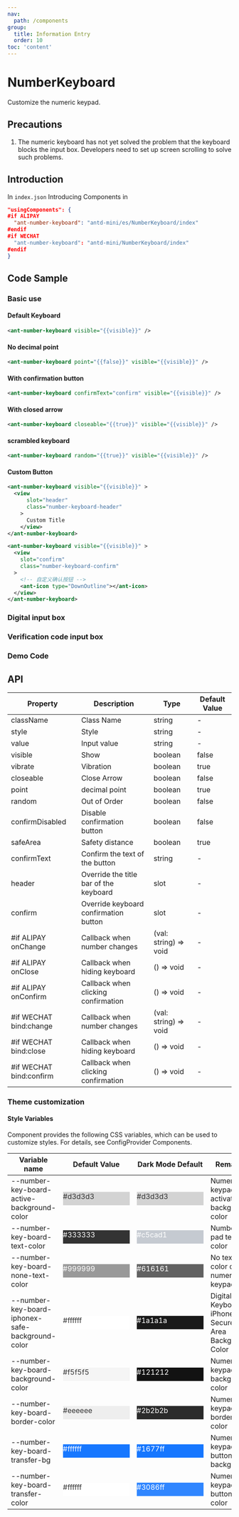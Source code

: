 ```yaml
---
nav:
  path: /components
group:
  title: Information Entry
  order: 10
toc: 'content'
---
```


# NumberKeyboard

Customize the numeric keypad.

## Precautions

1. The numeric keyboard has not yet solved the problem that the keyboard blocks the input box. Developers need to set up screen scrolling to solve such problems.

## Introduction

In `index.json` Introducing Components in

```json
"usingComponents": {
#if ALIPAY
  "ant-number-keyboard": "antd-mini/es/NumberKeyboard/index"
#endif
#if WECHAT
  "ant-number-keyboard": "antd-mini/NumberKeyboard/index"
#endif
}
```

## Code Sample

### Basic use

#### Default Keyboard

```xml
<ant-number-keyboard visible="{{visible}}" />
```

#### No decimal point

```xml
<ant-number-keyboard point="{{false}}" visible="{{visible}}" />
```

#### With confirmation button

```xml
<ant-number-keyboard confirmText="confirm" visible="{{visible}}" />
```

#### With closed arrow

```xml
<ant-number-keyboard closeable="{{true}}" visible="{{visible}}" />
```

#### scrambled keyboard

```xml
<ant-number-keyboard random="{{true}}" visible="{{visible}}" />
```

#### Custom Button

```xml
<ant-number-keyboard visible="{{visible}}" >
  <view
      slot="header"
      class="number-keyboard-header"
    >
      Custom Title
    </view>
</ant-number-keyboard>

<ant-number-keyboard visible="{{visible}}" >
  <view
    slot="confirm"
    class="number-keyboard-confirm"
  >
    <!-- 自定义确认按钮 -->
    <ant-icon type="DownOutline"></ant-icon>
  </view>
</ant-number-keyboard>
```

### Digital input box

<code src='../../demo/pages/NumberKeyboardNumber/index'></code>

### Verification code input box

<code src='../../demo/pages/NumberKeyboardCode/index'></code>

### Demo Code

<code src='../../demo/pages/NumberKeyboard/index'></code>

## API

| Property                    | Description             | Type                  | Default Value |
| ----------------------- | ---------------- | --------------------- | ------ |
| className               | Class Name             | string                | -      |
| style                   | Style             | string                | -      |
| value                   | Input value           | string                | -      |
| visible                 | Show             | boolean               | false  |
| vibrate                 | Vibration             | boolean               | true   |
| closeable               | Close Arrow         | boolean               | false  |
| point                   | decimal point           | boolean               | true   |
| random                  | Out of Order             | boolean               | false  |
| confirmDisabled         | Disable confirmation button     | boolean               | false  |
| safeArea                | Safety distance         | boolean               | true   |
| confirmText             | Confirm the text of the button   | string                | -      |
| header                  | Override the title bar of the keyboard | slot                  | -      |
| confirm                 | Override keyboard confirmation button | slot                  | -      |
| #if ALIPAY onChange     | Callback when number changes | (val: string) => void | -      |
| #if ALIPAY onClose      | Callback when hiding keyboard | () => void            | -      |
| #if ALIPAY onConfirm    | Callback when clicking confirmation | () => void            | -      |
| #if WECHAT bind:change  | Callback when number changes | (val: string) => void | -      |
| #if WECHAT bind:close   | Callback when hiding keyboard | () => void            | -      |
| #if WECHAT bind:confirm | Callback when clicking confirmation | () => void            | -      |

### Theme customization

#### Style Variables

Component provides the following CSS variables, which can be used to customize styles. For details, see ConfigProvider Components.

| Variable name                                           | Default Value                                                                                            | Dark Mode Default                                                                                    | Remarks                               |
| ------------------------------------------------ | ------------------------------------------------------------------------------------------------- | ------------------------------------------------------------------------------------------------- | ---------------------------------- |
| --number-key-board-active-background-color       | <div style="width: 150px; height: 30px; background-color: #d3d3d3; color: #333333;">#d3d3d3</div> | <div style="width: 150px; height: 30px; background-color: #d3d3d3; color: #333333;">#d3d3d3</div> | Numeric keypad to activate background color               |
| --number-key-board-text-color                    | <div style="width: 150px; height: 30px; background-color: #333333; color: #ffffff;">#333333</div> | <div style="width: 150px; height: 30px; background-color: #c5cad1; color: #ffffff;">#c5cad1</div> | Number pad text color                   |
| --number-key-board-none-text-color               | <div style="width: 150px; height: 30px; background-color: #999999; color: #ffffff;">#999999</div> | <div style="width: 150px; height: 30px; background-color: #616161; color: #ffffff;">#616161</div> | No text color on numeric keypad                 |
| --number-key-board-iphonex-safe-background-color | <div style="width: 150px; height: 30px; background-color: #ffffff; color: #333333;">#ffffff</div> | <div style="width: 150px; height: 30px; background-color: #1a1a1a; color: #ffffff;">#1a1a1a</div> | Digital Keyboard iPhone X Secure Area Background Color |
| --number-key-board-background-color              | <div style="width: 150px; height: 30px; background-color: #f5f5f5; color: #333333;">#f5f5f5</div> | <div style="width: 150px; height: 30px; background-color: #121212; color: #ffffff;">#121212</div> | Numeric keypad background color                   |
| --number-key-board-border-color                  | <div style="width: 150px; height: 30px; background-color: #eeeeee; color: #333333;">#eeeeee</div> | <div style="width: 150px; height: 30px; background-color: #2b2b2b; color: #ffffff;">#2b2b2b</div> | Numeric keypad border color                   |
| --number-key-board-transfer-bg               | <div style="width: 150px; height: 30px; background-color: #1677ff; color: #ffffff;">#ffffff</div> | <div style="width: 150px; height: 30px; background-color: #1677ff; color: #ffffff;">#1677ff</div> | Numeric keypad button background               |
| --number-key-board-transfer-color                | <div style="width: 150px; height: 30px; background-color: #ffffff; color: #333333;">#ffffff</div> | <div style="width: 150px; height: 30px; background-color: #3086ff; color: #ffffff;">#3086ff</div> | Numeric keypad button color               |
